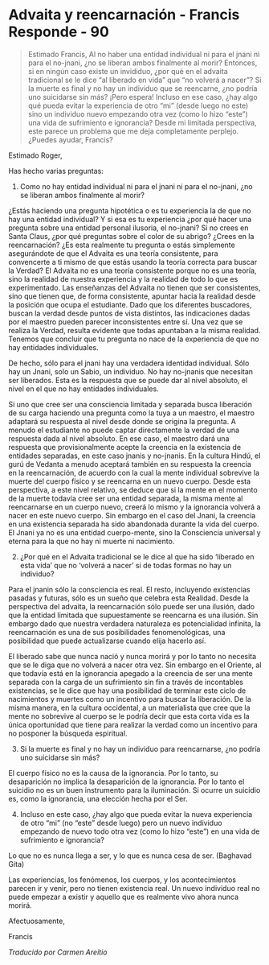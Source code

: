 # Advaita y reencarnación - Francis Responde - 90

>Estimado Francis, Al no haber una entidad individual ni para el jnani ni para el no-jnani, ¿no se liberan ambos finalmente al morir? Entonces, si en ningún caso existe un invididuo, ¿por qué en el advaita tradicional se le dice “al liberado en vida” que “no volverá a nacer”? Si la muerte es final y no hay un individuo que se reencarne, ¿no podría uno suicidarse sin más? ¡Pero espera! Incluso en ese caso, ¿hay algo qué pueda evitar la experiencia de otro “mi” (desde luego no este) sino un individuo nuevo empezando otra vez (como lo hizo “este”) una vida de sufrimiento e ignorancia? Desde mi limitada perspectiva, este parece un problema que me deja completamente perplejo. ¿Puedes ayudar, Francis?

Estimado Roger,

Has hecho varias preguntas:

1. Como no hay entidad individual ni para el jnani ni para el no-jnani, ¿no se liberan ambos finalmente al morir?

¿Estás haciendo una pregunta hipotética o es tu experiencia la de que no hay una entidad individual? Y si esa es tu experiencia ¿por qué hacer una pregunta sobre una entidad personal ilusoria, el no-jnani? Si no crees en Santa Claus, ¿por qué preguntas sobre el color de su abrigo? ¿Crees en la reencarnación? ¿Es esta realmente tu pregunta o estás simplemente asegurándote de que el Advaita es una teoría consistente, para convencerte a ti mismo de que estás usando la teoría correcta para buscar la Verdad? El Advaita no es una teoría consistente porque no es una teoría, sino la realidad de nuestra experiencia y la realidad de todo lo que es experimentado. Las enseñanzas del Advaita no tienen que ser consistentes, sino que tienen que, de forma consistente, apuntar hacia la realidad desde la posición que ocupa el estudiante. Dado que los diferentes buscadores, buscan la verdad desde puntos de vista distintos, las indicaciones dadas por el maestro pueden parecer inconsistentes entre sí. Una vez que se realiza la Verdad, resulta evidente que todas apuntaban a la misma realidad. Tenemos que concluir que tu pregunta no nace de la experiencia de que no hay entidades individuales.

De hecho, sólo para el jnani hay una verdadera identidad individual. Sólo hay un Jnani, solo un Sabio, un individuo. No hay no-jnanis que necesitan ser liberados. Esta es la respuesta que se puede dar al nivel absoluto, el nivel en el que no hay entidades individuales.

Si uno que cree ser una consciencia limitada y separada busca liberación de su carga haciendo una pregunta como la tuya a un maestro, el maestro adaptará su respuesta al nivel desde donde se origina la pregunta. A menudo el estudiante no puede captar directamente la verdad de una respuesta dada al nivel absoluto. En ese caso, el maestro dará una respuesta que provisionalmente acepte la creencia en la existencia de entidades separadas, en este caso jnanis y no-jnanis. En la cultura Hindú, el gurú de Vedanta a menudo aceptará también en su respuesta la creencia en la reencarnación, de acuerdo con la cual la mente individual sobrevive la muerte del cuerpo físico y se reencarna en un nuevo cuerpo. Desde esta perspectiva, a este nivel relativo, se deduce que si la mente en el momento de la muerte todavía cree ser una entidad separada, la misma mente al reencarnarse en un cuerpo nuevo, creerá lo mismo y la ignorancia volverá a nacer en este nuevo cuerpo. Sin embargo en el caso del Jnani, la creencia en una existencia separada ha sido abandonada durante la vida del cuerpo. El Jnani ya no es una entidad cuerpo-mente, sino la Consciencia universal y eterna para la que no hay ni muerte ni nacimiento.

2. ¿Por qué en el Advaita tradicional se le dice al que ha sido ‘liberado en esta vida’ que no ‘volverá a nacer’ si de todas formas no hay un individuo?

Para el jnanin sólo la consciencia es real. El resto, incluyendo existencias pasadas y futuras, sólo es un sueño que celebra esta Realidad. Desde la perspectiva del advaita, la reencarnación sólo puede ser una ilusión, dado que la entidad limitada que supuestamente se reencarna es una ilusión. Sin embargo dado que nuestra verdadera naturaleza es potencialidad infinita, la reencarnación es una de sus posibilidades fenomenológicas, una posibilidad que puede actualizarse cuando elija hacerlo así.

El liberado sabe que nunca nació y nunca morirá y por lo tanto no necesita que se le diga que no volverá a nacer otra vez. Sin embargo en el Oriente, al que todavía está en la ignorancia apegado a la creencia de ser una mente separada con la carga de un sufrimiento sin fin a través de incontables existencias, se le dice que hay una posibilidad de terminar este ciclo de nacimientos y muertes como un incentivo para buscar la liberación. De la misma manera, en la cultura occidental, a un materialista que cree que la mente no sobrevive al cuerpo se le podría decir que esta corta vida es la única oportunidad que tiene para realizar la verdad como un incentivo para no posponer la búsqueda espiritual.

3. Si la muerte es final y no hay un individuo para reencarnarse, ¿no podría uno suicidarse sin más?

El cuerpo físico no es la causa de la ignorancia. Por lo tanto, su desaparición no implica la desaparición de la ignorancia. Por lo tanto el suicidio no es un buen instrumento para la iluminación. Si ocurre un suicidio es, como la ignorancia, una elección hecha por el Ser.

4. Incluso en este caso, ¿hay algo que pueda evitar la nueva experiencia de otro “mi” (no “este” desde luego) pero un nuevo individuo empezando de nuevo todo otra vez (como lo hizo “este”) en una vida de sufrimiento e ignorancia?

Lo que no es nunca llega a ser, y lo que es nunca cesa de ser. (Baghavad Gita)

Las experiencias, los fenómenos, los cuerpos, y los acontecimientos parecen ir y venir, pero no tienen existencia real. Un nuevo individuo real no puede empezar a existir y aquello que es realmente vivo ahora nunca morirá.

Afectuosamente,

Francis

_Traducido por Carmen Areitio_

